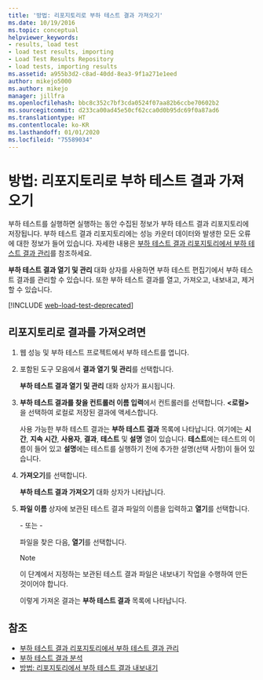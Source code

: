 ```yaml
---
title: '방법: 리포지토리로 부하 테스트 결과 가져오기'
ms.date: 10/19/2016
ms.topic: conceptual
helpviewer_keywords:
- results, load test
- load test results, importing
- Load Test Results Repository
- load tests, importing results
ms.assetid: a955b3d2-c8ad-40dd-8ea3-9f1a271e1eed
author: mikejo5000
ms.author: mikejo
manager: jillfra
ms.openlocfilehash: bbc8c352c7bf3cda0524f07aa82b6ccbe70602b2
ms.sourcegitcommit: d233ca00ad45e50cf62cca0d0b95dc69f0a87ad6
ms.translationtype: HT
ms.contentlocale: ko-KR
ms.lasthandoff: 01/01/2020
ms.locfileid: "75589034"
---
```

# <a name="how-to-import-load-test-results-into-a-repository"></a>방법: 리포지토리로 부하 테스트 결과 가져오기

부하 테스트를 실행하면 실행하는 동안 수집된 정보가 부하 테스트 결과 리포지토리에 저장됩니다. 부하 테스트 결과 리포지토리에는 성능 카운터 데이터와 발생한 모든 오류에 대한 정보가 들어 있습니다. 자세한 내용은 [부하 테스트 결과 리포지토리에서 부하 테스트 결과 관리](../test/manage-load-test-results-in-the-load-test-results-repository.md)를 참조하세요.

**부하 테스트 결과 열기 및 관리** 대화 상자를 사용하면 부하 테스트 편집기에서 부하 테스트 결과를 관리할 수 있습니다. 또한 부하 테스트 결과를 열고, 가져오고, 내보내고, 제거할 수 있습니다.

[!INCLUDE [web-load-test-deprecated](includes/web-load-test-deprecated.md)]

## <a name="to-import-results-into-a-repository"></a>리포지토리로 결과를 가져오려면

1. 웹 성능 및 부하 테스트 프로젝트에서 부하 테스트를 엽니다.

2. 포함된 도구 모음에서 **결과 열기 및 관리**를 선택합니다.

     **부하 테스트 결과 열기 및 관리** 대화 상자가 표시됩니다.

3. **부하 테스트 결과를 찾을 컨트롤러 이름 입력**에서 컨트롤러를 선택합니다. **\<로컬>** 을 선택하여 로컬로 저장된 결과에 액세스합니다.

     사용 가능한 부하 테스트 결과는 **부하 테스트 결과** 목록에 나타납니다. 여기에는 **시간**, **지속 시간**, **사용자**, **결과**, **테스트** 및 **설명** 열이 있습니다. **테스트**에는 테스트의 이름이 들어 있고 **설명**에는 테스트를 실행하기 전에 추가한 설명(선택 사항)이 들어 있습니다.

4. **가져오기**를 선택합니다.

     **부하 테스트 결과 가져오기** 대화 상자가 나타납니다.

5. **파일 이름** 상자에 보관된 테스트 결과 파일의 이름을 입력하고 **열기**를 선택합니다.

     \- 또는 -

     파일을 찾은 다음, **열기**를 선택합니다.

    > [!NOTE]
    > 이 단계에서 지정하는 보관된 테스트 결과 파일은 내보내기 작업을 수행하여 만든 것이어야 합니다.

     이렇게 가져온 결과는 **부하 테스트 결과** 목록에 나타납니다.

## <a name="see-also"></a>참조

- [부하 테스트 결과 리포지토리에서 부하 테스트 결과 관리](../test/manage-load-test-results-in-the-load-test-results-repository.md)
- [부하 테스트 결과 분석](../test/analyze-load-test-results-using-the-load-test-analyzer.md)
- [방법: 리포지토리에서 부하 테스트 결과 내보내기](../test/how-to-export-load-test-results-from-a-repository.md)

